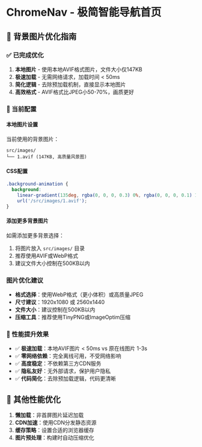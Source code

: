 # ChromeNav - 极简智能导航首页

## 🚀 背景图片优化指南

### ✅ 已完成优化

1. **本地图片** - 使用本地AVIF格式图片，文件大小仅147KB
2. **极速加载** - 无需网络请求，加载时间 < 50ms  
3. **简化逻辑** - 去除预加载机制，直接显示本地图片
4. **高效格式** - AVIF格式比JPEG小50-70%，画质更好

### 🎯 当前配置

#### 本地图片设置
当前使用的背景图片：
```
src/images/
└── 1.avif (147KB, 高质量风景图)
```

#### CSS配置
```css
.background-animation {
  background: 
    linear-gradient(135deg, rgba(0, 0, 0, 0.3) 0%, rgba(0, 0, 0, 0.1) 100%),
    url('/src/images/1.avif');
}
```

#### 添加更多背景图片
如需添加更多背景选择：
1. 将图片放入 `src/images/` 目录
2. 推荐使用AVIF或WebP格式
3. 建议文件大小控制在500KB以内

### 图片优化建议

- **格式选择**：使用WebP格式（更小体积）或高质量JPEG
- **尺寸建议**：1920x1080 或 2560x1440
- **文件大小**：建议控制在500KB以内
- **压缩工具**：推荐使用TinyPNG或ImageOptim压缩

### 🚀 性能提升效果

- ✅ **极速加载**：本地AVIF图片 < 50ms vs 原在线图片 1-3s
- ✅ **零网络依赖**：完全离线可用，不受网络影响
- ✅ **高度稳定**：不依赖第三方CDN服务
- ✅ **隐私友好**：无外部请求，保护用户隐私
- ✅ **代码简化**：去除预加载逻辑，代码更清晰

## 🎯 其他性能优化

1. **懒加载**：非首屏图片延迟加载
2. **CDN加速**：使用CDN分发静态资源
3. **缓存策略**：设置合适的浏览器缓存
4. **图片预处理**：构建时自动压缩优化